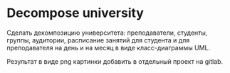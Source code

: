 # Decompose university

Cделать декомпозицию университета: преподаватели, студенты, группы, аудитории, расписание занятий для студента и для преподавателя на день и на месяц в виде класс-диаграммы UML.  

Результат в виде png картинки добавить в отдельный проект на gitlab. 